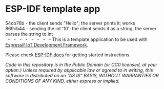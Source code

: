 ESP-IDF template app
====================

54cb76b - the client sends "Hello"; the server prints it; works  
869cb44 - sending the int '10'; the client sends it as a string, the server parses the string to int  
&nbsp;  -
&nbsp;  -
&nbsp;  -
&nbsp;  -
&nbsp;  -
&nbsp;  -
&nbsp;  -
&nbsp;  -
This is a template application to be used with [Espressif IoT Development Framework](https://github.com/espressif/esp-idf).

Please check [ESP-IDF docs](https://docs.espressif.com/projects/esp-idf/en/latest/get-started/index.html) for getting started instructions.

*Code in this repository is in the Public Domain (or CC0 licensed, at your option.)
Unless required by applicable law or agreed to in writing, this
software is distributed on an "AS IS" BASIS, WITHOUT WARRANTIES OR
CONDITIONS OF ANY KIND, either express or implied.*
